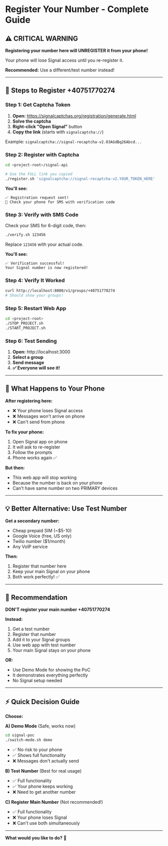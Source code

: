 # Register Your Number - Complete Guide

## ⚠️ **CRITICAL WARNING**

**Registering your number here will UNREGISTER it from your phone!**

Your phone will lose Signal access until you re-register it.

**Recommended:** Use a different/test number instead!

---

## 📱 **Steps to Register +40751770274**

### Step 1: Get Captcha Token

1. **Open:** https://signalcaptchas.org/registration/generate.html
2. **Solve the captcha**
3. **Right-click "Open Signal"** button
4. **Copy the link** (starts with `signalcaptcha://`)

Example: `signalcaptcha://signal-recaptcha-v2.03AGdBq26Abcd...`

### Step 2: Register with Captcha

```bash
cd <project-root>/signal-api

# Use the FULL link you copied
./register.sh 'signalcaptcha://signal-recaptcha-v2.YOUR_TOKEN_HERE'
```

**You'll see:**
```
✅ Registration request sent!
📱 Check your phone for SMS with verification code
```

### Step 3: Verify with SMS Code

Check your SMS for 6-digit code, then:

```bash
./verify.sh 123456
```

Replace `123456` with your actual code.

**You'll see:**
```
✅ Verification successful!
Your Signal number is now registered!
```

### Step 4: Verify It Worked

```bash
curl http://localhost:8080/v1/groups/+40751770274
# Should show your groups!
```

### Step 5: Restart Web App

```bash
cd <project-root>
./STOP_PROJECT.sh
./START_PROJECT.sh
```

### Step 6: Test Sending

1. **Open:** http://localhost:3000
2. **Select a group**
3. **Send message**
4. **✅ Everyone will see it!**

---

## 🔄 **What Happens to Your Phone**

**After registering here:**
- ❌ Your phone loses Signal access
- ❌ Messages won't arrive on phone
- ❌ Can't send from phone

**To fix your phone:**
1. Open Signal app on phone
2. It will ask to re-register
3. Follow the prompts
4. Phone works again ✅

**But then:**
- This web app will stop working
- Because the number is back on your phone
- Can't have same number on two PRIMARY devices

---

## 💡 **Better Alternative: Use Test Number**

**Get a secondary number:**
- Cheap prepaid SIM (~$5-10)
- Google Voice (free, US only)  
- Twilio number ($1/month)
- Any VoIP service

**Then:**
1. Register that number here
2. Keep your main Signal on your phone
3. Both work perfectly! ✅

---

## 🎯 **Recommendation**

**DON'T register your main number +40751770274**

**Instead:**
1. Get a test number
2. Register that number
3. Add it to your Signal groups  
4. Use web app with test number
5. Your main Signal stays on your phone

**OR:**
- Use Demo Mode for showing the PoC
- It demonstrates everything perfectly
- No Signal setup needed

---

## ⚡ **Quick Decision Guide**

**Choose:**

**A) Demo Mode** (Safe, works now)
```bash
cd signal-poc
./switch-mode.sh demo
```
- ✅ No risk to your phone
- ✅ Shows full functionality
- ❌ Messages don't actually send

**B) Test Number** (Best for real usage)
- ✅ Full functionality
- ✅ Your phone keeps working
- ❌ Need to get another number

**C) Register Main Number** (Not recommended!)
- ✅ Full functionality
- ❌ Your phone loses Signal
- ❌ Can't use both simultaneously

---

**What would you like to do?** 🤔

